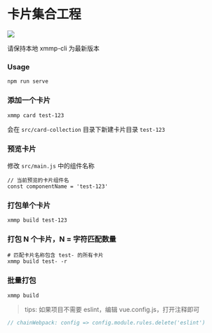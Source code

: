 # 卡片集合工程

![](https://img.shields.io/npm/v/xmmp-cli.svg)

请保持本地 xmmp-cli 为最新版本

###  Usage

```
npm run serve
```

### 添加一个卡片

```
xmmp card test-123
```

会在 `src/card-collection` 目录下新建卡片目录 `test-123`

### 预览卡片

修改 `src/main.js` 中的组件名称

```
// 当前预览的卡片组件名
const componentName = 'test-123'
```

### 打包单个卡片

```
xmmp build test-123
```

### 打包 N 个卡片，N = 字符匹配数量

```
# 匹配卡片名称包含 test- 的所有卡片
xmmp build test- -r
```

### 批量打包

```
xmmp build
```

> tips: 如果项目不需要 eslint，编辑 vue.config.js，打开注释即可

```js
// chainWebpack: config => config.module.rules.delete('eslint')
```
